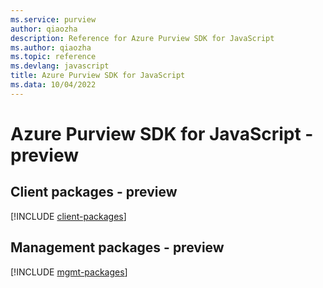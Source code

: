 ```yaml
---
ms.service: purview
author: qiaozha
description: Reference for Azure Purview SDK for JavaScript
ms.author: qiaozha
ms.topic: reference
ms.devlang: javascript
title: Azure Purview SDK for JavaScript
ms.data: 10/04/2022
---
```

# Azure Purview SDK for JavaScript - preview

## Client packages - preview
[!INCLUDE [client-packages](purview-client-index.md)]
## Management packages - preview
[!INCLUDE [mgmt-packages](purview-mgmt-index.md)]
